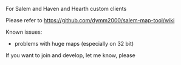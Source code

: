 For Salem and Haven and Hearth custom clients

Please refer to https://github.com/dymm2000/salem-map-tool/wiki


Known issues:
  * problems with huge maps (especially on 32 bit)

If you want to join and develop, let me know, please
